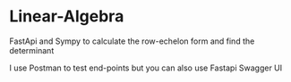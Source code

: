 # Linear-Algebra
FastApi and Sympy to calculate the row-echelon form and find the determinant

I use Postman to test end-points but you can also use Fastapi Swagger UI

